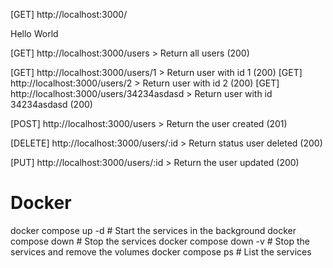 [GET] http://localhost:3000/

Hello World

[GET] http://localhost:3000/users > Return all users (200)

[GET] http://localhost:3000/users/1 > Return user with id 1 (200)
[GET] http://localhost:3000/users/2 > Return user with id 2 (200)
[GET] http://localhost:3000/users/34234asdasd > Return user with id 34234asdasd (200)

[POST] http://localhost:3000/users > Return the user created (201)

[DELETE] http://localhost:3000/users/:id > Return status user deleted (200)

[PUT] http://localhost:3000/users/:id > Return the user updated (200)


# Docker

docker compose up -d # Start the services in the background
docker compose down # Stop the services
docker compose down -v # Stop the services and remove the volumes
docker compose ps # List the services




